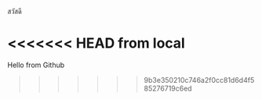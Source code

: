สวัสดี

<<<<<<< HEAD
from local
=======

Hello from Github
>>>>>>> 9b3e350210c746a2f0cc81d6d4f585276719c6ed
